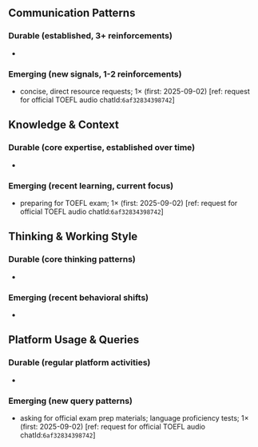 ## Communication Patterns
### Durable (established, 3+ reinforcements)
- 
### Emerging (new signals, 1-2 reinforcements)
- concise, direct resource requests; 1× (first: 2025-09-02) [ref: request for official TOEFL audio chatId:`6af32834398742`]

## Knowledge & Context
### Durable (core expertise, established over time)
- 
### Emerging (recent learning, current focus)
- preparing for TOEFL exam; 1× (first: 2025-09-02) [ref: request for official TOEFL audio chatId:`6af32834398742`]

## Thinking & Working Style
### Durable (core thinking patterns)
- 
### Emerging (recent behavioral shifts)
- 

## Platform Usage & Queries
### Durable (regular platform activities)
- 
### Emerging (new query patterns)
- asking for official exam prep materials; language proficiency tests; 1× (first: 2025-09-02) [ref: request for official TOEFL audio chatId:`6af32834398742`]